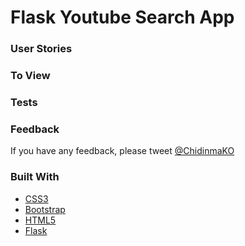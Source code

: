 # Flask Youtube Search App

### User Stories

### To View

### Tests

### Feedback
If you have any feedback, please tweet [@ChidinmaKO](https://twitter.com/chidinmako)


### Built With
- [CSS3](https://developer.mozilla.org/en-US/docs/Web/CSS)
- [Bootstrap](https://getbootstrap.com/)
- [HTML5](https://developer.mozilla.org/en-US/docs/Web/Guide/HTML/HTML5)
- [Flask](http://flask.palletsprojects.com/en/1.1.x/)